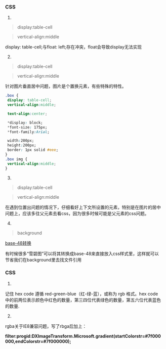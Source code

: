 ### CSS

1.

> display:table-cell

> vertical-align:middle

display: table-cell;与float: left;存在冲突，float会导致display无法实现

2.

> display:table-cell

> vertical-align:middle

针对图片垂直居中问题，图片是个置换元素，有些特殊的特性。

```css
.box {
 display: table-cell;
 vertical-align:middle;

 text-align:center;

 *display: block;
 *font-size: 175px;
 *font-family:Arial;

 width:200px;
 height:200px;
 border: 1px solid #eee;
}
.box img {
 vertical-align:middle;
}
```

3.

> display:table-cell

> vertical-align:middle

在遇到位置出问题的情况下，仔细看好上下文所设置的元素，特别是在图片的居中问题上，应该多往父元素去看css，因为很多时候可能是父元素的css问题。

4.

> background

[base-48转换](http://c.runoob.com/front-end/59)

有时候很多“雪碧图”可以将其转换成base-48来直接放入css样式里，这样就可以节省我们在background里去找文件引用

### CSS

1.

记住 hex code 遵循 red-green-blue（红-绿-蓝），或称为 rgb 格式。hex code 中的前两位表示颜色中红色的数量，第三四位代表绿色的数量，第五六位代表蓝色的数量.

2.

rgba关于IE8兼容问题，写了rbga后加上：

**filter:progid:DXImageTransform.Microsoft.gradient(startColorstr=#7f000000,endColorstr=#7f000000);**

